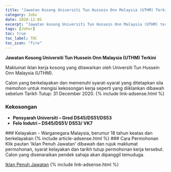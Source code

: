 ```yaml
---
title: "Jawatan Kosong Universiti Tun Hussein Onn Malaysia (UTHM) Terkini" 
category: Jobs 
date: 2020-12-05 
excerpt: "Jawatan kosong Universiti Tun Hussein Onn Malaysia (UTHM) terkini untuk kekosongan Pensyarah Universiti – Gred DS45/DS51/DS53,Felo Indutri – DS45/DS51/ DS53/ VK7" 
tags: [Johor] 
toc: true 
toc_label: TOC 
toc_icon: "fire" 
--- 
```


**Jawatan Kosong Universiti Tun Hussein Onn Malaysia (UTHM) Terkini**

Maklumat iklan kerja kosong yang ditawarkan oleh Universiti Tun Hussein Onn Malaysia (UTHM). 

Calon yang berkelayakan dan memenuhi syarat-syarat yang ditetapkan sila memohon untuk mengisi kekosongan kerja seperti yang diiklankan dibawah sebelum Tarikh Tutup: 31 December 2020. 
{% include link-adsense.html %} 
### Kekosongan 
<ul>
<li><strong>Pensyarah Universiti &#8211; Gred DS45/DS51/DS53</strong></li>
<li><strong>Felo Indutri &#8211; DS45/DS51/ DS53/ VK7</strong></li>
</ul> 
### Kelayakan 
- Warganegara Malaysia, berumur 18 tahun keatas dan berkelayakan 
{% include article-adsense.html %} 
### Cara Permohonan 
Klik pautan 'Iklan Penuh Jawatan' dibawah dan rujuk maklumat permohonan, syarat kelayakan dan tarikh tutup permohonan kerja tersebut.
Calon yang disenaraikan pendek sahaja akan dipanggil temuduga.

<a href="https://www.uthm.edu.my/en/latest-info/228-jawatan-kosong-akademik" class="btn btn--info" target="_blank" rel="nofollow noopenner">Iklan Penuh Jawatan</a> 
{% include link-adsense.html %} 